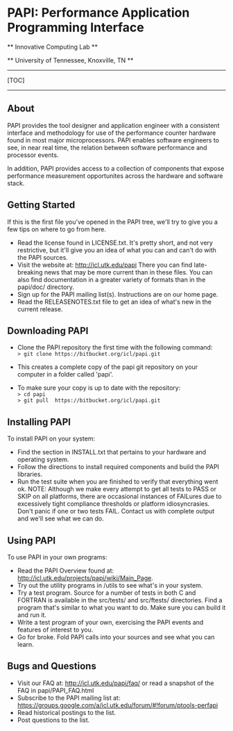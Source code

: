 PAPI: Performance Application Programming Interface
===================================================

** Innovative Computing Lab **

** University of Tennessee, Knoxville, TN **

***
[TOC]
***

About
-----

PAPI provides the tool designer and application engineer with a
consistent interface and methodology for use of the performance
counter hardware found in most major microprocessors. PAPI enables
software engineers to see, in near real time, the relation between
software performance and processor events.

In addition, PAPI provides access to a collection of components that
expose performance measurement opportunites across the hardware and
software stack.


Getting Started
---------------

If this is the first file you've opened in the PAPI tree, we'll try to give you
a few tips on where to go from here.

* Read the license found in LICENSE.txt. It's pretty short, and not very 
  restrictive, but it'll give you an idea of what you can and can't do with the
  PAPI sources.
* Visit the website at: <http://icl.utk.edu/papi>
  There you can find late-breaking news that may be more current than in these
  files. You can also find documentation in a greater variety of formats than
  in the papi/doc/ directory.
* Sign up for the PAPI mailing list(s). Instructions are on our home page.
* Read the RELEASENOTES.txt file to get an idea of what's new in the current release.


Downloading PAPI
----------------

* Clone the PAPI repository the first time with the following command:  
   `> git clone https://bitbucket.org/icl/papi.git`

* This creates a complete copy of the papi git repository on your computer 
  in a folder called 'papi'.

* To make sure your copy is up to date with the repository:  
   `> cd papi`  
   `> git pull  https://bitbucket.org/icl/papi.git`


Installing PAPI
---------------

To install PAPI on your system:

* Find the section in INSTALL.txt that pertains to your hardware and operating
  system.
* Follow the directions to install required components and build the PAPI
  libraries.
* Run the test suite when you are finished to verify that everything went ok.
  NOTE: Although we make every attempt to get all tests to PASS or SKIP on all
  platforms, there are occasional instances of FAILures due to excessively 
  tight compliance thresholds or platform idiosyncrasies. Don't panic if one
  or two tests FAIL. Contact us with complete output and we'll see what we can do.


Using PAPI
----------

To use PAPI in your own programs:

* Read the PAPI Overview found at:
	http://icl.utk.edu/projects/papi/wiki/Main_Page.
* Try out the utility programs in /utils to see what's in your system.
* Try a test program. Source for a number of tests in both C and FORTRAN is
  available in the src/tests/ and src/ftests/ directories. Find a program
  that's similar to what you want to do. Make sure you can build it and run it.
* Write a test program of your own, exercising the PAPI events and features of
  interest to you.
* Go for broke. Fold PAPI calls into your sources and see what you can learn.


Bugs and Questions
------------------

* Visit our FAQ at: <http://icl.utk.edu/papi/faq/>
  or read a snapshot of the FAQ in papi/PAPI_FAQ.html
* Subscribe to the PAPI mailing list at:
  <https://groups.google.com/a/icl.utk.edu/forum/#!forum/ptools-perfapi>
* Read historical postings to the list.
* Post questions to the list.
